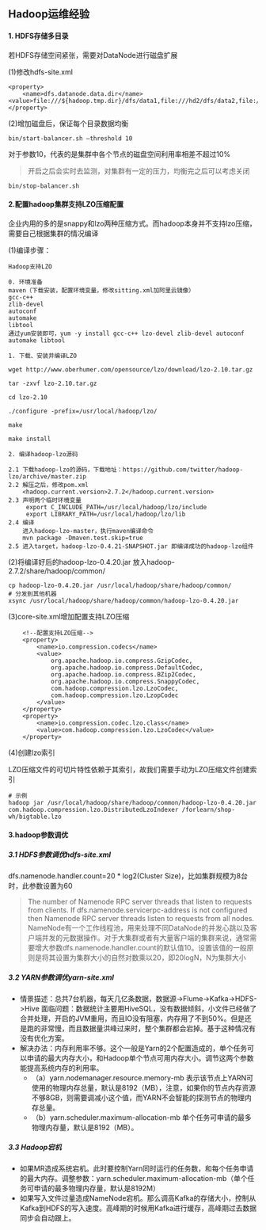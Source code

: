 ## Hadoop运维经验

#### 1. HDFS存储多目录
若HDFS存储空间紧张，需要对DataNode进行磁盘扩展

(1)修改hdfs-site.xml
```
<property>
    <name>dfs.datanode.data.dir</name>
<value>file:///${hadoop.tmp.dir}/dfs/data1,file:///hd2/dfs/data2,file:///hd3/dfs/data3,file:///hd4/dfs/data4</value>
</property>
```
(2)增加磁盘后，保证每个目录数据均衡
```
bin/start-balancer.sh –threshold 10
```
对于参数10，代表的是集群中各个节点的磁盘空间利用率相差不超过10%

> 开启之后会实时去监测，对集群有一定的压力，均衡完之后可以考虑关闭
```
bin/stop-balancer.sh
```

#### 2.配置hadoop集群支持LZO压缩配置
企业内用的多的是snappy和lzo两种压缩方式。而hadoop本身并不支持lzo压缩，需要自己根据集群的情况编译

(1)编译步骤：
```
Hadoop支持LZO

0. 环境准备
maven（下载安装，配置环境变量，修改sitting.xml加阿里云镜像）
gcc-c++
zlib-devel
autoconf
automake
libtool
通过yum安装即可，yum -y install gcc-c++ lzo-devel zlib-devel autoconf automake libtool

1. 下载、安装并编译LZO

wget http://www.oberhumer.com/opensource/lzo/download/lzo-2.10.tar.gz

tar -zxvf lzo-2.10.tar.gz

cd lzo-2.10

./configure -prefix=/usr/local/hadoop/lzo/

make

make install

2. 编译hadoop-lzo源码

2.1 下载hadoop-lzo的源码，下载地址：https://github.com/twitter/hadoop-lzo/archive/master.zip
2.2 解压之后，修改pom.xml
    <hadoop.current.version>2.7.2</hadoop.current.version>
2.3 声明两个临时环境变量
     export C_INCLUDE_PATH=/usr/local/hadoop/lzo/include
     export LIBRARY_PATH=/usr/local/hadoop/lzo/lib 
2.4 编译
    进入hadoop-lzo-master，执行maven编译命令
    mvn package -Dmaven.test.skip=true
2.5 进入target，hadoop-lzo-0.4.21-SNAPSHOT.jar 即编译成功的hadoop-lzo组件
```
(2)将编译好后的hadoop-lzo-0.4.20.jar 放入hadoop-2.7.2/share/hadoop/common/
```
cp hadoop-lzo-0.4.20.jar /usr/local/hadoop/share/hadoop/common/
# 分发到其他机器
xsync /usr/local/hadoop/share/hadoop/common/hadoop-lzo-0.4.20.jar
```
(3)core-site.xml增加配置支持LZO压缩
```
    <!--配置支持LZO压缩-->
    <property>
        <name>io.compression.codecs</name>
        <value>
            org.apache.hadoop.io.compress.GzipCodec,
            org.apache.hadoop.io.compress.DefaultCodec,
            org.apache.hadoop.io.compress.BZip2Codec,
            org.apache.hadoop.io.compress.SnappyCodec,
            com.hadoop.compression.lzo.LzoCodec,
            com.hadoop.compression.lzo.LzopCodec
        </value>
    </property>
    <property>
        <name>io.compression.codec.lzo.class</name>
        <value>com.hadoop.compression.lzo.LzoCodec</value>
    </property>
```
(4)创建lzo索引

LZO压缩文件的可切片特性依赖于其索引，故我们需要手动为LZO压缩文件创建索引
```
# 示例
hadoop jar /usr/local/hadoop/share/hadoop/common/hadoop-lzo-0.4.20.jar com.hadoop.compression.lzo.DistributedLzoIndexer /forlearn/shop-wh/bigtable.lzo
```


#### 3.hadoop参数调优
##### 3.1 HDFS参数调优hdfs-site.xml
dfs.namenode.handler.count=20 * log2(Cluster Size)，比如集群规模为8台时，此参数设置为60
> The number of Namenode RPC server threads that listen to requests from clients. If dfs.namenode.servicerpc-address is not configured then Namenode RPC server threads listen to requests from all nodes.
> NameNode有一个工作线程池，用来处理不同DataNode的并发心跳以及客户端并发的元数据操作。对于大集群或者有大量客户端的集群来说，通常需要增大参数dfs.namenode.handler.count的默认值10。设置该值的一般原则是将其设置为集群大小的自然对数乘以20，即20logN，N为集群大小


##### 3.2 YARN参数调优yarn-site.xml
- 情景描述：总共7台机器，每天几亿条数据，数据源->Flume->Kafka->HDFS->Hive
面临问题：数据统计主要用HiveSQL，没有数据倾斜，小文件已经做了合并处理，开启的JVM重用，而且IO没有阻塞，内存用了不到50%。但是还是跑的非常慢，而且数据量洪峰过来时，整个集群都会宕掉。基于这种情况有没有优化方案。
- 解决办法：内存利用率不够。这个一般是Yarn的2个配置造成的，单个任务可以申请的最大内存大小，和Hadoop单个节点可用内存大小。调节这两个参数能提高系统内存的利用率。
    - （a）yarn.nodemanager.resource.memory-mb 表示该节点上YARN可使用的物理内存总量，默认是8192（MB），注意，如果你的节点内存资源不够8GB，则需要调减小这个值，而YARN不会智能的探测节点的物理内存总量。
    - （b）yarn.scheduler.maximum-allocation-mb 单个任务可申请的最多物理内存量，默认是8192（MB）。
##### 3.3 Hadoop宕机
- 如果MR造成系统宕机。此时要控制Yarn同时运行的任务数，和每个任务申请的最大内存。调整参数：yarn.scheduler.maximum-allocation-mb（单个任务可申请的最多物理内存量，默认是8192M）
- 如果写入文件过量造成NameNode宕机。那么调高Kafka的存储大小，控制从Kafka到HDFS的写入速度。高峰期的时候用Kafka进行缓存，高峰期过去数据同步会自动跟上。


